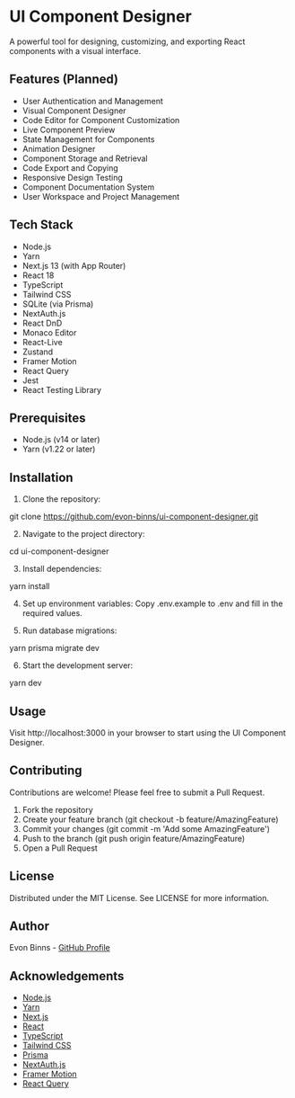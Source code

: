 # UI Component Designer

A powerful tool for designing, customizing, and exporting React components with a visual interface.

## Features (Planned)

- User Authentication and Management
- Visual Component Designer
- Code Editor for Component Customization
- Live Component Preview
- State Management for Components
- Animation Designer
- Component Storage and Retrieval
- Code Export and Copying
- Responsive Design Testing
- Component Documentation System
- User Workspace and Project Management

## Tech Stack

- Node.js
- Yarn
- Next.js 13 (with App Router)
- React 18
- TypeScript
- Tailwind CSS
- SQLite (via Prisma)
- NextAuth.js
- React DnD
- Monaco Editor
- React-Live
- Zustand
- Framer Motion
- React Query
- Jest
- React Testing Library

## Prerequisites

- Node.js (v14 or later)
- Yarn (v1.22 or later)

## Installation

1. Clone the repository:

git clone https://github.com/evon-binns/ui-component-designer.git

2. Navigate to the project directory:

cd ui-component-designer

3. Install dependencies:

yarn install

4. Set up environment variables:
   Copy .env.example to .env and fill in the required values.

5. Run database migrations:

yarn prisma migrate dev

6. Start the development server:

yarn dev

## Usage

Visit http://localhost:3000 in your browser to start using the UI Component Designer.

## Contributing

Contributions are welcome! Please feel free to submit a Pull Request.

1. Fork the repository
2. Create your feature branch (git checkout -b feature/AmazingFeature)
3. Commit your changes (git commit -m 'Add some AmazingFeature')
4. Push to the branch (git push origin feature/AmazingFeature)
5. Open a Pull Request

## License

Distributed under the MIT License. See LICENSE for more information.

## Author

Evon Binns - [GitHub Profile](https://github.com/evon-binns)

## Acknowledgements

- [Node.js](https://nodejs.org/)
- [Yarn](https://yarnpkg.com/)
- [Next.js](https://nextjs.org/)
- [React](https://reactjs.org/)
- [TypeScript](https://www.typescriptlang.org/)
- [Tailwind CSS](https://tailwindcss.com/)
- [Prisma](https://www.prisma.io/)
- [NextAuth.js](https://next-auth.js.org/)
- [Framer Motion](https://www.framer.com/motion/)
- [React Query](https://react-query.tanstack.com/)
